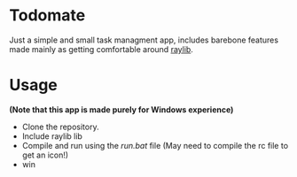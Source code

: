 # Todomate
Just a simple and small task managment app, includes barebone features made mainly as getting comfortable around [raylib](https://github.com/raysan5/raylib).

# Usage
**(Note that this app is made purely for Windows experience)**
* Clone the repository.
* Include raylib lib
* Compile and run using the *run.bat* file (May need to compile the rc file to get an icon!)
* win

